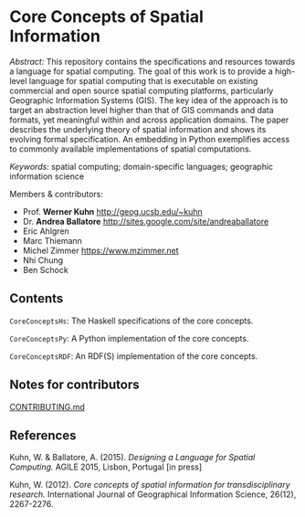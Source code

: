 Core Concepts of Spatial Information
=============================================

*Abstract:* This repository contains the specifications and resources towards a language for spatial computing.
The goal of this work is to provide a high-level language for spatial computing that is executable 
on existing commercial and open source spatial computing platforms, 
particularly Geographic Information Systems (GIS). 
The key idea of the approach is to target an abstraction level higher 
than that of GIS commands and data formats, yet meaningful within and across
application domains. The paper describes the underlying theory of spatial 
information and shows its evolving formal specification. An embedding in Python
exemplifies access to commonly available implementations of spatial computations.

*Keywords:* spatial computing; domain-specific languages; geographic information science 

Members & contributors:

* Prof. **Werner Kuhn**   <http://geog.ucsb.edu/~kuhn>
* Dr. **Andrea Ballatore**   <http://sites.google.com/site/andreaballatore>
* Eric Ahlgren
* Marc Thiemann
* Michel Zimmer   <https://www.mzimmer.net>
* Nhi Chung
* Ben Schock

Contents
----------------------

`CoreConceptsHs`: The Haskell specifications of the core concepts.

`CoreConceptsPy`: A Python implementation of the core concepts.

`CoreConceptsRDF`: An RDF(S) implementation of the core concepts.

Notes for contributors 
----------------------

[CONTRIBUTING.md](CONTRIBUTING.md)


References
----------------------

Kuhn, W. & Ballatore, A. (2015). *Designing a Language for Spatial Computing.* AGILE 2015, Lisbon, Portugal [in press] 

Kuhn, W. (2012). *Core concepts of spatial information for transdisciplinary research.* International Journal of Geographical Information Science, 26(12), 2267-2276.
